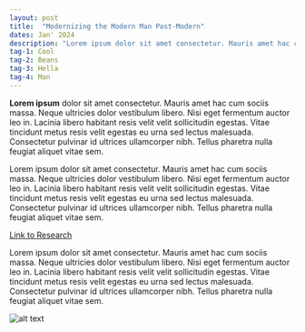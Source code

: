 ```yaml
---
layout: post
title:  "Modernizing the Modern Man Post-Modern"
dates: Jan' 2024
description: "Lorem ipsum dolor sit amet consectetur. Mauris amet hac cum sociis massa. Neque ultricies dolor vestibulum libero. Nisi eget fermentum auctor leo in. Lacinia libero habitant resis velit velit sollicitudin egestas. Vitae tincidunt metus resis velit egestas eu urna sed lectus malesuada."
tag-1: Cool
tag-2: Beans
tag-3: Hella
tag-4: Man
---
```


**Lorem ipsum** dolor sit amet consectetur. Mauris amet hac cum sociis massa. Neque ultricies dolor vestibulum libero. Nisi eget fermentum auctor leo in. Lacinia libero habitant resis velit velit sollicitudin egestas. Vitae tincidunt metus resis velit egestas eu urna sed lectus malesuada. Consectetur pulvinar id ultrices ullamcorper nibh. Tellus pharetra nulla feugiat aliquet vitae sem. 

Lorem ipsum dolor sit amet consectetur. Mauris amet hac cum sociis massa. Neque ultricies dolor vestibulum libero. Nisi eget fermentum auctor leo in. Lacinia libero habitant resis velit velit sollicitudin egestas. Vitae tincidunt metus resis velit egestas eu urna sed lectus malesuada. Consectetur pulvinar id ultrices ullamcorper nibh. Tellus pharetra nulla feugiat aliquet vitae sem. 

[Link to Research](https://www.example.com)

Lorem ipsum dolor sit amet consectetur. Mauris amet hac cum sociis massa. Neque ultricies dolor vestibulum libero. Nisi eget fermentum auctor leo in. Lacinia libero habitant resis velit velit sollicitudin egestas. Vitae tincidunt metus resis velit egestas eu urna sed lectus malesuada. Consectetur pulvinar id ultrices ullamcorper nibh. Tellus pharetra nulla feugiat aliquet vitae sem. 

![alt text](https://pngimg.com/d/mario_PNG125.png)